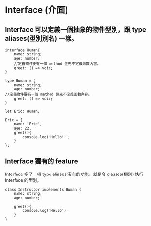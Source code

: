 # Interface (介面)

## Interface 可以定義一個抽象的物件型別，跟 type aliases(型別別名) 一樣。

```tsx
interface Human{
	name: string;
	age: number;
	//定義物件要有一個 method 但先不定義函數內容。
	greet: () => void;
}
```

```tsx
type Human = {
	name: string;
	age: number;
//定義物件要有一個 method 但先不定義函數內容。
	greet: () => void;
}
```

```tsx
let Eric: Human;

Eric = {
	name: 'Eric',
	age: 22,
	greet(){
		console.log('Hello!');
	}
};

```

## Interface 獨有的 feature

Interface 多了一項 type aliases 沒有的功能，就是令 classes(類別) 執行 Interface 的型別。

```tsx
class Instructor implements Human {
	name: string;
	age: number;
	
	greet(){
		console.log('Hello');
	}
}
```